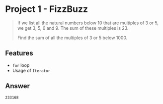 # Project 1 - FizzBuzz

> If we list all the natural numbers below 10 that are multiples of 3 or 5, we get 3, 5, 6 and 9. The sum of these multiples is 23.
>
> Find the sum of all the multiples of 3 or 5 below 1000.

## Features

* `for` loop
* Usage of `Iterator`

## Answer
`233168`
